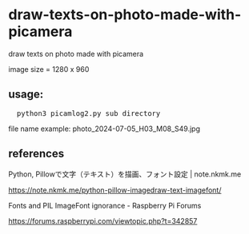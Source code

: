 # draw-texts-on-photo-made-with-picamera
draw texts on photo made with picamera

image size = 1280 x 960 

## usage:
<pre>
  python3 picamlog2.py sub_directory
</pre>

file name example: photo_2024-07-05_H03_M08_S49.jpg

## references

Python, Pillowで文字（テキスト）を描画、フォント設定 | note.nkmk.me

https://note.nkmk.me/python-pillow-imagedraw-text-imagefont/

Fonts and PIL ImageFont ignorance - Raspberry Pi Forums

https://forums.raspberrypi.com/viewtopic.php?t=342857
